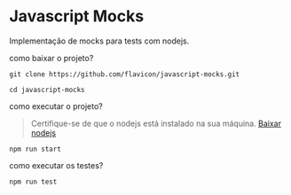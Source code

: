 # Javascript Mocks

Implementação de mocks para tests com nodejs.

como baixar o projeto?

```shell
git clone https://github.com/flavicon/javascript-mocks.git

cd javascript-mocks
```

como executar o projeto?

> Certifique-se de que o nodejs está instalado na sua máquina.
> [Baixar nodejs](https://nodejs.org/en/download)

```shell
npm run start
```

como executar os testes?

```shell
npm run test
```
